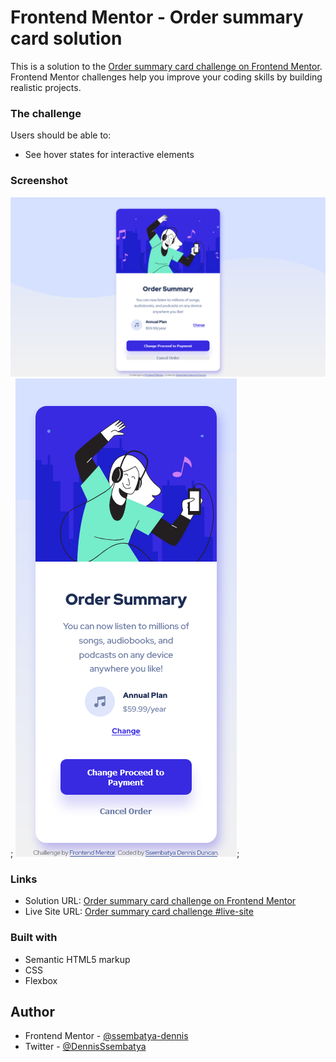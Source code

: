 # Frontend Mentor - Order summary card solution

This is a solution to the [Order summary card challenge on Frontend Mentor](https://www.frontendmentor.io/challenges/order-summary-component-QlPmajDUj). Frontend Mentor challenges help you improve your coding skills by building realistic projects.

### The challenge

Users should be able to:

- See hover states for interactive elements

### Screenshot

![](./images/Desktop-Frontend-Mentor-Order-summary-card.png);
![](./images/Mobile-Frontend-Mentor-Order-summary-card.png);

### Links

- Solution URL: [Order summary card challenge on Frontend Mentor](https://www.frontendmentor.io/challenges/order-summary-component-QlPmajDUj/hub/responsive-card-component-using-css-flexbox-q1Qt8kU0pf)
- Live Site URL: [Order summary card challenge #live-site](https://order-summary-component-kdyk.vercel.app/)

### Built with

- Semantic HTML5 markup
- CSS
- Flexbox

## Author

- Frontend Mentor - [@ssembatya-dennis](https://www.frontendmentor.io/profile/ssembatya-dennis)
- Twitter - [@DennisSsembatya](https://twitter.com/DennisSsembatya)
